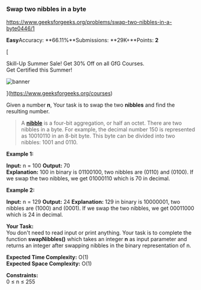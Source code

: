 ### Swap two nibbles in a byte


https://www.geeksforgeeks.org/problems/swap-two-nibbles-in-a-byte0446/1


**Easy**Accuracy: **66.11%**Submissions: **29K+**Points: **2**

[

Skill-Up Summer Sale! Get 30% Off on all GfG Courses.  
Get Certified this Summer!

![banner](https://media.geeksforgeeks.org/img-practice/external-1657081738.svg)

](https://www.geeksforgeeks.org/courses)

Given a number **n**, Your task is to swap the two **nibbles** and find the resulting number. 

> A **[nibble](http://en.wikipedia.org/wiki/Nibble)** is a four-bit aggregation, or half an octet. There are two nibbles in a byte. For example, the decimal number 150 is represented as 10010110 in an 8-bit byte. This byte can be divided into two nibbles: 1001 and 0110.

**Example 1:**

**Input:** n = 100
**Output:** 70  
**Explanation:** 100 in binary is 01100100, two nibbles are (0110) and (0100). If we swap the two nibbles, we get 01000110 which is 70 in decimal.

**Example 2:**

**Input:** n = 129
**Output:** 24
**Explanation:** 129 in binary is 10000001, two nibbles are (1000) and (0001). If we swap the two nibbles, we get 00011000 which is 24 in decimal.

**Your Task:**  
You don't need to read input or print anything. Your task is to complete the function **swapNibbles()** which takes an integer **n** as input parameter and returns an integer after swapping nibbles in the binary representation of n.

**Expected Time Complexity:** O(1)  
**Expected Space Complexity:** O(1)

**Constraints:**  
0 ≤ n ≤ 255
